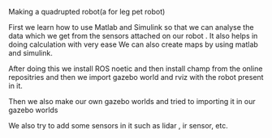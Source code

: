 Making a quadrupted robot(a for leg pet robot)

First we learn how to use Matlab and Simulink so that we can analyse the data which we get from the sensors attached on our robot . It also helps in doing calculation with very ease
We can also create maps by using matlab and simulink. 

After doing this we install ROS noetic and then install champ from the online repositries and then we import gazebo world and rviz with the robot present in it.

Then we also make our own gazebo worlds and tried to importing it in our gazebo worlds

We also try to add some sensors in it such as lidar , ir sensor, etc.


